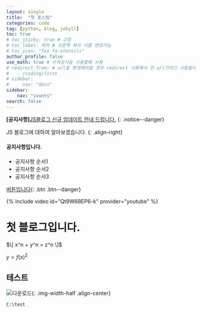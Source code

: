 ```yaml
---
layout: single
title:  "첫 포스팅"
categories: code
tag: [python, blog, jekyll]
toc: true
# toc_sticky: true # 고정
# toc_label: 목차 # 오른쪽 목차 이름 변경가능
# toc_icon: "fas fa-utensils"
author_profile: false
use_math: true # 수학공식을 사용할떄 사용
# redirect_from: # url을 변경해야할 경우 redirect 사용해서 전 url가져간 사람들이 잘 들어올 수 있게하기
#   - /coding/first
# sidebar:
#     nav: "docs"
sidebar:
    nav: "counts"
search: false        
---
```


**[공지사항]**[JS블로그 신규 업데이트 안내 드립니다.](https://mmistakes.github.io/minimal-mistakes/docs/quick-start-guide/)
{: .notice--danger}

JS 블로그에 대하여 알아보겠습니다.
{: .align-right}

<div class="notice--success">
<h4>공지사항입니다.</h4>
<ul>
    <li>공지사항 순서1</li>
    <li>공지사항 순서2</li>
    <li>공지사항 순서3</li>
</ul>
</div>

[버튼입니다](https://google.com){: .btn .btn--danger}

{% include video id="Qt9W68EP6-k" provider="youtube" %}


# 첫 블로그입니다.

$\[ x^n + y^n = z^n \]$

$y = f(x)^2$

## 테스트

<!-- ![다운로드](../images/2023-06-22-first/다운로드.png) -->
![다운로드]({{site.url}}/images/2023-06-22-first/다운로드.png){: .img-width-half .align-center} <!-- 같은줄에 있어야 적용됨 -->


```
C:\test
```

